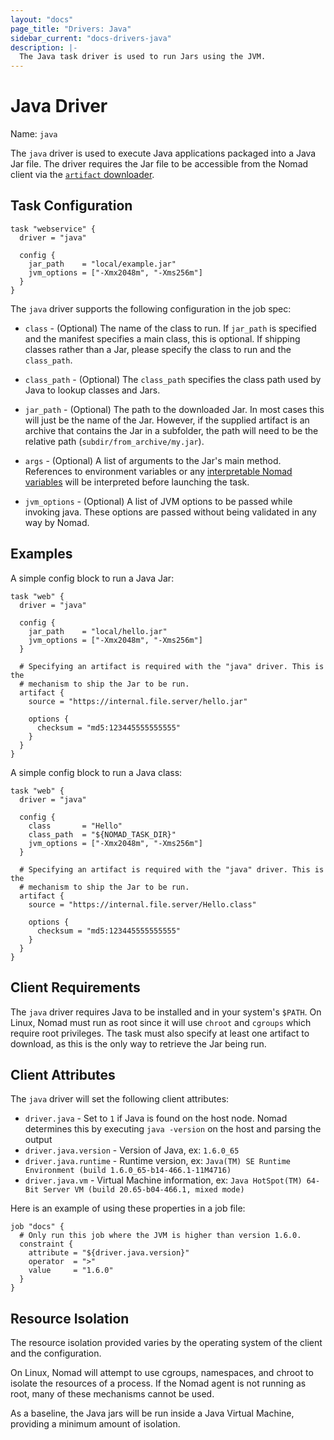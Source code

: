 ```yaml
---
layout: "docs"
page_title: "Drivers: Java"
sidebar_current: "docs-drivers-java"
description: |-
  The Java task driver is used to run Jars using the JVM.
---
```


# Java Driver

Name: `java`

The `java` driver is used to execute Java applications packaged into a Java Jar
file. The driver requires the Jar file to be accessible from the Nomad
client via the [`artifact` downloader](/docs/job-specification/artifact.html).

## Task Configuration

```hcl
task "webservice" {
  driver = "java"

  config {
    jar_path    = "local/example.jar"
    jvm_options = ["-Xmx2048m", "-Xms256m"]
  }
}  
```

The `java` driver supports the following configuration in the job spec:

* `class` - (Optional) The name of the class to run. If `jar_path` is specified
  and the manifest specifies a main class, this is optional. If shipping classes
  rather than a Jar, please specify the class to run and the `class_path`.

* `class_path` - (Optional) The `class_path` specifies the class path used by
  Java to lookup classes and Jars.

* `jar_path` - (Optional) The path to the downloaded Jar. In most cases this will just be
  the name of the Jar. However, if the supplied artifact is an archive that
  contains the Jar in a subfolder, the path will need to be the relative path
  (`subdir/from_archive/my.jar`).

* `args` - (Optional) A list of arguments to the Jar's main method. References
  to environment variables or any [interpretable Nomad
  variables](/docs/runtime/interpolation.html) will be interpreted before
  launching the task.

* `jvm_options` - (Optional) A list of JVM options to be passed while invoking
  java. These options are passed without being validated in any way by Nomad.

## Examples

A simple config block to run a Java Jar:

```hcl
task "web" {
  driver = "java"

  config {
    jar_path    = "local/hello.jar"
    jvm_options = ["-Xmx2048m", "-Xms256m"]
  }

  # Specifying an artifact is required with the "java" driver. This is the
  # mechanism to ship the Jar to be run.
  artifact {
    source = "https://internal.file.server/hello.jar"

    options {
      checksum = "md5:123445555555555"
    }
  }
}
```

A simple config block to run a Java class:

```hcl
task "web" {
  driver = "java"

  config {
    class       = "Hello"
    class_path  = "${NOMAD_TASK_DIR}"
    jvm_options = ["-Xmx2048m", "-Xms256m"]
  }

  # Specifying an artifact is required with the "java" driver. This is the
  # mechanism to ship the Jar to be run.
  artifact {
    source = "https://internal.file.server/Hello.class"

    options {
      checksum = "md5:123445555555555"
    }
  }
}
```

## Client Requirements

The `java` driver requires Java to be installed and in your system's `$PATH`. On
Linux, Nomad must run as root since it will use `chroot` and `cgroups` which
require root privileges. The task must also specify at least one artifact to
download, as this is the only way to retrieve the Jar being run.

## Client Attributes

The `java` driver will set the following client attributes:

* `driver.java` - Set to `1` if Java is found on the host node. Nomad determines
this by executing `java -version` on the host and parsing the output
* `driver.java.version` - Version of Java, ex: `1.6.0_65`
* `driver.java.runtime` - Runtime version, ex: `Java(TM) SE Runtime Environment (build 1.6.0_65-b14-466.1-11M4716)`
* `driver.java.vm` - Virtual Machine information, ex: `Java HotSpot(TM) 64-Bit Server VM (build 20.65-b04-466.1, mixed mode)`

Here is an example of using these properties in a job file:

```hcl
job "docs" {
  # Only run this job where the JVM is higher than version 1.6.0.
  constraint {
    attribute = "${driver.java.version}"
    operator  = ">"
    value     = "1.6.0"
  }
}
```

## Resource Isolation

The resource isolation provided varies by the operating system of
the client and the configuration.

On Linux, Nomad will attempt to use cgroups, namespaces, and chroot
to isolate the resources of a process. If the Nomad agent is not
running as root, many of these mechanisms cannot be used.

As a baseline, the Java jars will be run inside a Java Virtual Machine,
providing a minimum amount of isolation.
